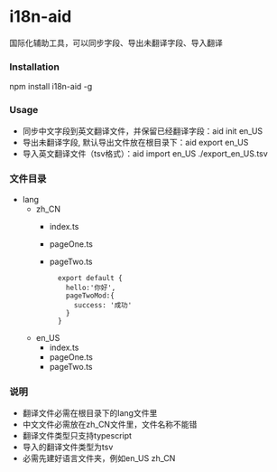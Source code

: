 # i18n-aid

国际化辅助工具，可以同步字段、导出未翻译字段、导入翻译

### Installation

npm install i18n-aid -g

### Usage

* 同步中文字段到英文翻译文件，并保留已经翻译字段：aid init en_US
* 导出未翻译字段, 默认导出文件放在根目录下：aid export en_US
* 导入英文翻译文件（tsv格式）：aid import en_US ./export_en_US.tsv

### 文件目录

+ lang
    + zh_CN
    	+ index.ts
    	+ pageOne.ts
    	+ pageTwo.ts
    	
	    		export default {
	              hello:'你好',
	              pageTwoMod:{
	                success: '成功'
	              }
	          	}
    + en_US
    	+ index.ts
    	+ pageOne.ts
    	+ pageTwo.ts




### 说明
*  翻译文件必需在根目录下的lang文件里
*  中文文件必需放在zh_CN文件里，文件名称不能错
*  翻译文件类型只支持typescript
*  导入的翻译文件类型为tsv
*  必需先建好语言文件夹，例如en_US zh_CN